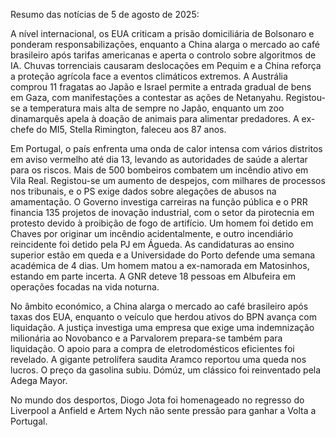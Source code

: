 Resumo das notícias de 5 de agosto de 2025:

A nível internacional, os EUA criticam a prisão domiciliária de Bolsonaro e ponderam responsabilizações, enquanto a China alarga o mercado ao café brasileiro após tarifas americanas e aperta o controlo sobre algoritmos de IA. Chuvas torrenciais causaram deslocações em Pequim e a China reforça a proteção agrícola face a eventos climáticos extremos. A Austrália comprou 11 fragatas ao Japão e Israel permite a entrada gradual de bens em Gaza, com manifestações a contestar as ações de Netanyahu. Registou-se a temperatura mais alta de sempre no Japão, enquanto um zoo dinamarquês apela à doação de animais para alimentar predadores. A ex-chefe do MI5, Stella Rimington, faleceu aos 87 anos.

Em Portugal, o país enfrenta uma onda de calor intensa com vários distritos em aviso vermelho até dia 13, levando as autoridades de saúde a alertar para os riscos. Mais de 500 bombeiros combatem um incêndio ativo em Vila Real. Registou-se um aumento de despejos, com milhares de processos nos tribunais, e o PS exige dados sobre alegações de abusos na amamentação. O Governo investiga carreiras na função pública e o PRR financia 135 projetos de inovação industrial, com o setor da pirotecnia em protesto devido à proibição de fogo de artifício. Um homem foi detido em Chaves por originar um incêndio acidentalmente, e outro incendiário reincidente foi detido pela PJ em Águeda. As candidaturas ao ensino superior estão em queda e a Universidade do Porto defende uma semana académica de 4 dias. Um homem matou a ex-namorada em Matosinhos, estando em parte incerta. A GNR deteve 18 pessoas em Albufeira em operações focadas na vida noturna.

No âmbito económico, a China alarga o mercado ao café brasileiro após taxas dos EUA, enquanto o veículo que herdou ativos do BPN avança com liquidação. A justiça investiga uma empresa que exige uma indemnização milionária ao Novobanco e a Parvalorem prepara-se também para liquidação. O apoio para a compra de eletrodomésticos eficientes foi revelado. A gigante petrolífera saudita Aramco reportou uma queda nos lucros. O preço da gasolina subiu. Dómúz, um clássico foi reinventado pela Adega Mayor.

No mundo dos desportos, Diogo Jota foi homenageado no regresso do Liverpool a Anfield e Artem Nych não sente pressão para ganhar a Volta a Portugal.
